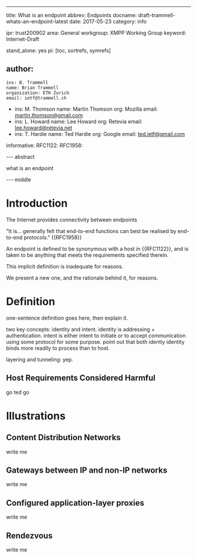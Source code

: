 ---
title: What is an endpoint
abbrev: Endpoints
docname: draft-trammell-whats-an-endpoint-latest
date: 2017-05-23
category: info

ipr: trust200902
area: General
workgroup: XMPP Working Group
keyword: Internet-Draft

stand_alone: yes
pi: [toc, sortrefs, symrefs]

author:
  -
    ins: B. Trammell
    name: Brian Trammell
    organization: ETH Zurich
    email: ietf@trammell.ch
  -
    ins: M. Thomson
    name: Martin Thomson
    org: Mozilla
    email: martin.thomson@gmail.com
  -
    ins: L. Howard
    name: Lee Howard
    org: Retevia
    email: lee.howard@retevia.net
  -
    ins: T. Hardie
    name: Ted Hardie
    org: Google
    email: ted.ietf@gmail.com

informative:
  RFC1122:
  RFC1958:

--- abstract

what is an endpoint

--- middle

Introduction
============

The Internet provides connectivity between endpoints

"It is... generally felt that end-to-end functions can best be realised by end-to-end protocols." {{RFC1958}}

An endpoint is defined to be synonymous with a host in {{RFC1122}}, and is taken to be anything that meets the requirements specified therein.

This implicit definition is inadequate for reasons.

We present a new one, and the rationale behind it, for reasons.

Definition
==========

one-sentence definition goes here, then explain it.

two key concepts: identity and intent. identity is addressing + authentication. intent is either intent to initiate or to accept communication using some protocol for some purpose. point out that both identiy identity binds more readily to process than to host. 

layering and tunneling: yep.

Host Requirements Considered Harmful
------------------------------------

go ted go

Illustrations
=============


Content Distribution Networks
-----------------------------

write me

Gateways between IP and non-IP networks
---------------------------------------

write me

Configured application-layer proxies
------------------------------------

write me

Rendezvous
----------

write me
